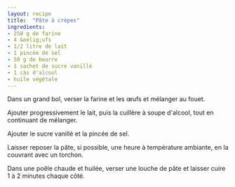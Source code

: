 ```yaml
---
layout: recipe
title:  "Pâte à crèpes"
ingredients:
- 250 g de farine
- 4 &oelig;ufs
- 1/2 litre de lait
- 1 pincée de sel
- 50 g de beurre
- 1 sachet de sucre vanillé
- 1 càs d'alcool
- huile végétale
---
```


Dans un grand bol, verser la farine et les &oelig;ufs et mélanger au fouet.

Ajouter progressivement le lait, puis la cuillère à soupe d'alcool, tout en continuant de mélanger.

Ajouter le sucre vanillé et la pincée de sel.

Laisser reposer la pâte, si possible, une heure à température ambiante, en la couvrant avec un torchon.

Dans une poêle chaude et huilée, verser une louche de pâte et laisser cuire 1 à 2 minutes chaque côté.
